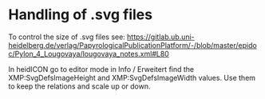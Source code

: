 # Handling of .svg files

To control the size of .svg files see: https://gitlab.ub.uni-heidelberg.de/verlag/PapyrologicalPublicationPlatform/-/blob/master/epidoc/Pylon_4_Lougovaya/lougovaya_notes.xml#L80

In heidICON go to editor mode in Info / Erweitert find the XMP:SvgDefsImageHeight and XMP:SvgDefsImageWidth values. Use them to keep the relations and scale up or down.


